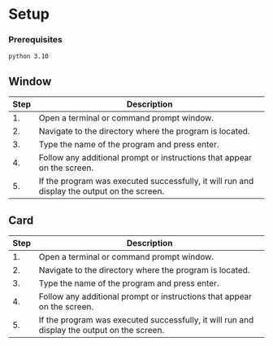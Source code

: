 
# Setup

### Prerequisites
```
python 3.10
```

## Window
| Step | Description |
|------|-------------|
| 1.   | Open a terminal or command prompt window. |
| 2.   | Navigate to the directory where the program is located. |
| 3.   | Type the name of the program and press enter. |
| 4.   | Follow any additional prompt or instructions that appear on the screen. |
| 5.   | If the program was executed successfully, it will run and display the output on the screen. |


## Card
| Step | Description |
|------|-------------|
| 1.   | Open a terminal or command prompt window. |
| 2.   | Navigate to the directory where the program is located. |
| 3.   | Type the name of the program and press enter. |
| 4.   | Follow any additional prompt or instructions that appear on the screen. |
| 5.   | If the program was executed successfully, it will run and display the output on the screen. |
